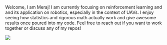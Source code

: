 Welcome, I am Meraj! 
I am currently focusing on reinforcement learning and and its application on robotics, especially in the context of UAVs. 
I enjoy seeing how statistics and rigorous math actually work and give awesome results once poured into my code.
Feel free to reach out if you want to work together or discuss any of my repos!

![](https://komarev.com/ghpvc/?username=meraccos)

<!--
**meraccos/meraccos** is a ✨ _special_ ✨ repository because its `README.md` (this file) appears on your GitHub profile.

Here are some ideas to get you started:

- 🔭 I’m currently working on ...
- 🌱 I’m currently learning ...
- 👯 I’m looking to collaborate on ...
- 🤔 I’m looking for help with ...
- 💬 Ask me about ...
- 📫 How to reach me: ...
- 😄 Pronouns: ...
- ⚡ Fun fact: ...
-->
